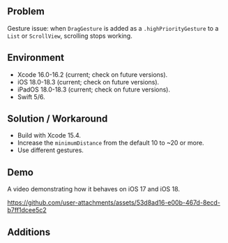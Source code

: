 ## Problem


Gesture issue: when `DragGesture` is added as a `.highPriorityGesture` to a `List` or `ScrollView`, scrolling stops working.


## Environment


- Xcode 16.0-16.2 (current; check on future versions).
- iOS 18.0-18.3 (current; check on future versions).
- iPadOS 18.0-18.3 (current; check on future versions).
- Swift 5/6.


## Solution / Workaround


- Build with Xcode 15.4.
- Increase the `minimumDistance` from the default 10 to ~20 or more.
- Use different gestures.


## Demo


A video demonstrating how it behaves on iOS 17 and iOS 18.


https://github.com/user-attachments/assets/53d8ad16-e00b-467d-8ecd-b7ff1dcee5c2


## Additions

